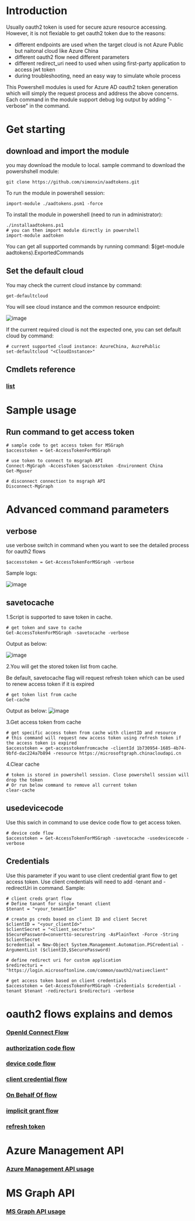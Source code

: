 # Introduction 

Usually oauth2 token is used for secure azure resource accessing. However, it is not flexiable to get oauth2 token due to the reasons:

- different endpoints are used when the target cloud is not Azure Public but naitonal cloud like Azure China
- different oauth2 flow need different parameters
- different redirect_uri need to used when using first-party application to access jwt token
- during troubleshooting, need an easy way to simulate whole process

This Powershell modules is used for Azure AD oauth2 token generation which will simply the request process and address the above concerns.
Each command in the module support debug log output by adding "-verbose" in the command. 
 
# Get starting
## download and import the module
you may download the module to local.
sample command to download the powershshell module:

	git clone https://github.com/simonxin/aadtokens.git

To run the module in powershell session:

	import-module ./aadtokens.psm1 -force

To install the module in powershell (need to run in administrator):

	./installaadtokens.ps1
	# you can then import module directly in powershell
	import-module aadtoken

You can get all supported commands by running command: 
	$(get-module aadtokens).ExportedCommands

## Set the default cloud

You may check the current cloud instance by command:
	
	get-defaultcloud 

You will see cloud instance and the common resource endpoint:

![image](./doc/powershell1.png)

If the current required cloud is not the expected one, you can set default cloud by command:

	# current supported cloud instance: AzureChina, AuzrePublic
	set-defaultcloud "<CloudInstance>"

## Cmdlets reference
	
### [list](./doc/commands.csv)


# Sample usage
	
## Run command to get access token

	# sample code to get access token for MSGraph
	$accesstoken = Get-AccessTokenForMSGraph

	# use token to connect to msgraph API
	Connect-MgGraph -AccessToken $accesstoken -Environment China
	Get-Mguser

	# disconnect connection to msgraph API
	Disconnect-MgGraph


# Advanced command parameters 

## verbose

use verbose switch in command when you want to see the detailed process for oauth2 flows
	
	$accesstoken = Get-AccessTokenForMSGraph -verbose

Sample logs:

![image](./doc/verbose.png)


## savetocache

1.Script is supported to save token in cache.

	# get token and save to cache
	Get-AccessTokenForMSGraph -savetocache -verbose

Output as below:

![image](./doc/savetocache.png)


2.You will get the stored token list from cache. 

Be default, savetocache flag will request refresh token which can be used to renew access token if it is expired

	# get token list from cache
	Get-cache

Output as below:
![image](./doc/savetocache.png)


3.Get access token from cache 

	# get specific access token from cache with clientID and resource 
	# this command will request new access token using refresh token if the access token is expired
	$accesstoken = get-accesstokenfromcache -clientId 1b730954-1685-4b74-9bfd-dac224a7b894 -resource https://microsoftgraph.chinacloudapi.cn

4.Clear cache

	# token is stored in powershell session. Close powershell session will drop the token
	# Or run below command to remove all current token
	clear-cache 

## usedevicecode

Use this swich in command to use device code flow to get access token. 

	# device code flow
	$accesstoken = Get-AccessTokenForMSGraph -savetocache -usedevicecode -verbose 


## Credentials

Use this parameter if you want to use client credential grant flow to get access token.
Use client credentials will need to add -tenant and -redirectUri in command.
Sample: 

	# client creds grant flow 
	# Define tanant for single tenant client
	$tenant = "<your_tenantId>"
	
	# create ps creds based on client ID and client Secret
	$clientID = "<your_clientId>" 
	$clientSecret = "<client_secrets>"
	$SecurePassword=convertto-securestring -AsPlainText -Force -String $clientSecret
	$credential = New-Object System.Management.Automation.PSCredential -ArgumentList ($clientID,$SecurePassword)
	
	# define redirect uri for custom application
	$redirecturi = "https://login.microsoftonline.com/common/oauth2/nativeclient"

	# get access token based on client credentials
	$accesstoken = Get-AccessTokenForMSGraph -Credentials $credential -tenant $tenant -redirecturi $redirecturi -verbose 


# oauth2 flows explains and demos

### [OpenId Connect Flow](./doc/openid.md)

### [authorization code flow](./doc/authcode.md)

### [device code flow](./doc/devicecode.md)

### [client credential flow](./doc/clientcredential.md)

### [On Behalf Of flow](./doc/obo.md)

### [implicit grant flow](./doc/openid.md)

### [refresh token](./doc/refreshtoken.md)


# Azure Management API

### [Azure Management API usage](./doc/azuremanagementapi.md)

# MS Graph API

### [MS Graph API usage](./doc/msgraphapi.md)